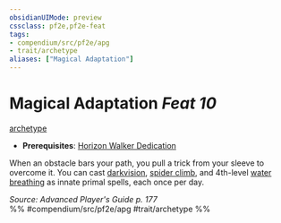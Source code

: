 ```yaml
---
obsidianUIMode: preview
cssclass: pf2e,pf2e-feat
tags:
- compendium/src/pf2e/apg
- trait/archetype
aliases: ["Magical Adaptation"]
---
```

# Magical Adaptation  *Feat 10*  
[archetype](../../rules/traits/archetype.md)  

- **Prerequisites**: [Horizon Walker Dedication](horizon-walker-dedication-apg.md)

When an obstacle bars your path, you pull a trick from your sleeve to overcome it. You can cast [darkvision](../spells/darkvision.md), [spider climb](../spells/spider-climb.md), and 4th-level [water breathing](../spells/water-breathing.md) as innate primal spells, each once per day.

*Source: Advanced Player's Guide p. 177*  
%% #compendium/src/pf2e/apg #trait/archetype %%